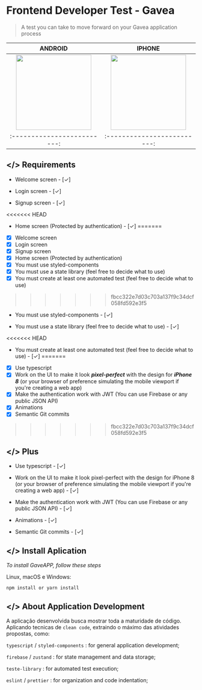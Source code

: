 # Frontend Developer Test - Gavea

> A test you can take to move forward on your Gavea application process

ANDROID |  IPHONE
:-------------------------:|:-------------------------:
<img src="./.github/android.gif" width=200/>|<img src="./.github/iphone.gif" width=200/>
:-------------------------:|:-------------------------:

## </> Requirements

- Welcome screen  - [✓]

- Login screen - [✓]

- Signup screen - [✓]

<<<<<<< HEAD
- Home screen (Protected by authentication) - [✓]
=======
-[x] Welcome screen
-[x] Login screen
-[x] Signup screen
-[x] Home screen (Protected by authentication)
-[x] You must use styled-components
-[x] You must use a state library (feel free to decide what to use)
-[x] You must create at least one automated test (feel free to decide what to use)
>>>>>>> fbcc322e7d03c703a137f9c34dcf058fd592e3f5

- You must use styled-components - [✓]

- You must use a state library (feel free to decide what to use) - [✓]

<<<<<<< HEAD
- You must create at least one automated test (feel free to decide what to use) - [✓]
=======
-[x] Use typescript
-[x] Work on the UI to make it look **_pixel-perfect_** with the design for **_iPhone 8_** (or your browser of preference simulating the mobile viewport if you're creating a web app)
-[x] Make the authentication work with JWT (You can use Firebase or any public JSON API)
-[x] Animations
-[x] Semantic Git commits
>>>>>>> fbcc322e7d03c703a137f9c34dcf058fd592e3f5

## </>  Plus

- Use typescript - [✓]

- Work on the UI to make it look pixel-perfect with the design for iPhone 8 (or your browser of preference simulating the mobile viewport if you're creating a web app) - [✓]

- Make the authentication work with JWT (You can use Firebase or any public JSON API) - [✓]

- Animations - [✓]

- Semantic Git commits - [✓]

## </> Install Aplication

_To install GaveAPP, follow these steps_

Linux, macOS e Windows:

```
npm install or yarn install
```

## </> About Application Development

A aplicação desenvolvida busca mostrar toda a maturidade de código. Aplicando tecnicas de `clean code`, extraindo o máximo das atividades propostas, como:

`typescript` / `styled-components` : for general application development;

`firebase` / `zustand` : for state management and data storage;

`teste-library` : for automated test execution;

`eslint` / `prettier` : for organization and code indentation;
